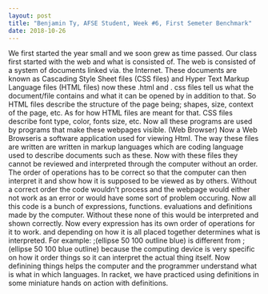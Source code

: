 ```yaml
---
layout: post
title: "Benjamin Ty, AFSE Student, Week #6, First Semeter Benchmark"
date: 2018-10-26
---
```


We first started the year small and we soon grew as time passed. Our class first started with the web and what is consisted of. The web is consisted of a system of documents linked via. the Internet. These documents are known as Cascading Style Sheet files (CSS files) and Hyper Text Markup Language files (HTML files) now these .html and . css files tell us what the document/file contains and what it can be opened by in addition to that. So HTML files describe the structure of the page being; shapes, size, context of the page, etc. As for how HTML files are meant for that. CSS files describe font type, color, fonts size, etc. Now all these programs are used by programs that make these webpages visible. (Web Browser) Now a Web Browseris a software application used for viewing Html. The way these files are written are written in markup languages which are coding language used to describe documents such as these. Now with these files they cannot be reviewed and interpreted through the computer without an order. The order of operations has to be correct so that the computer can then interpret it and show how it is supposed to be viewed as by others. Without a correct order the code wouldn't process and the webpage would either not work as an error or would have some sort of problem occuring. Now all this code is a bunch of expressions, functions. evaluations and definitions made by the computer. Without these none of this would be interpreted and shown correctly. Now every expression has its own order of operations for it to work. and depending on how it is all placed together determines what is interpreted. For example: ;(ellipse 50 100 outline blue) is different from ;(ellipse 50 100 blue outline) because the computing device is very specific on how it order things so it can interpret the actual thing itself. Now definining things helps the computer and the programmer understand what is what in which languages. In racket, we have practiced using definitions in some miniature hands on action with definitions.
